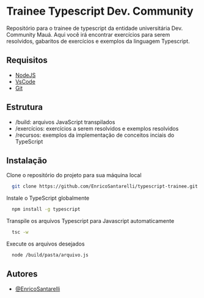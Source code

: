 ﻿
# Trainee Typescript Dev. Community

Repositório para o trainee de typescript da entidade universitária Dev. Community Mauá. Aqui você irá encontrar exercícios para serem resolvidos, gabaritos de exercícios e exemplos da linguagem Typescript.





## Requisitos

 - [NodeJS](https://nodejs.org/en)
 - [VsCode](https://code.visualstudio.com)
 - [Git](https://git-scm.com)

 




## Estrutura

- /build: arquivos JavaScript transpilados
- /exercícios: exercícios a serem resolvidos e exemplos resolvidos
- /recursos: exemplos da implementação de conceitos inciais do TypeScript



## Instalação

Clone o repositório do projeto para sua máquina local

```bash
  git clone https://github.com/EnricoSantarelli/typescript-trainee.git
```

Instale o TypeScript globalmente

```bash
  npm install -g typescript
```

Transpile os arquivos Typescript para Javascript automaticamente

```bash
  tsc -w
```

Execute os arquivos desejados

```bash
  node /build/pasta/arquivo.js
```



## Autores

- [@EnricoSantarelli](https://github.com/EnricoSantarelli3)

